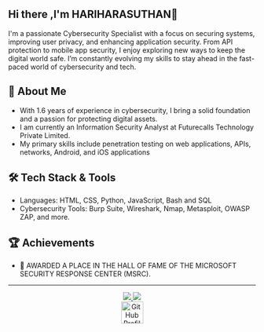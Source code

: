 ## Hi there ,I'm HARIHARASUTHAN👋 
I'm a passionate Cybersecurity Specialist with a focus on securing systems, improving user privacy, and enhancing application security. From API protection to mobile app security, I enjoy exploring new ways to keep the digital world safe. I’m constantly evolving my skills to stay ahead in the fast-paced world of cybersecurity and tech.

## 🚀 About Me
- With 1.6 years of experience in cybersecurity, I bring a solid foundation and a passion for protecting digital assets.
- I am currently an Information Security Analyst at Futurecalls Technology Private Limited.
- My primary skills include penetration testing on web applications, APIs, networks, Android, and iOS applications

## 🛠️ Tech Stack & Tools
- Languages: HTML, CSS, Python, JavaScript, Bash and SQL
- Cybersecurity Tools: Burp Suite, Wireshark, Nmap, Metasploit, OWASP ZAP, and more.
<!--
**RedEye1003/RedEye1003** is a ✨ _special_ ✨ repository because its `README.md` (this file) appears on your GitHub profile.

Here are some ideas to get you started:

- 🔭 I’m currently working on ...
- 🌱 I’m currently learning ...
- 👯 I’m looking to collaborate on ...
- 🤔 I’m looking for help with ...
- 💬 Ask me about ...
- 📫 How to reach me: ...
- 😄 Pronouns: ...
- ⚡ Fun fact: ...
-->
 ## 🏆 Achievements
 - 🌟 AWARDED A PLACE IN THE HALL OF FAME OF THE MICROSOFT SECURITY RESPONSE CENTER (MSRC).
<hr>
<p align="center">
  <a href="https://www.linkedin.com/in/harihara-suthan">
    <img src="https://skillicons.dev/icons?i=linkedin" />
  </a>
  <a href="https://www.instagram.com/_harihara_suthan_">
    <img src="https://skillicons.dev/icons?i=instagram" />
  </a>
  <a class="socialicon github" href="https://cyber.comolho.com/user/profile/hariharasuthan918/" target="_blank" rel="author" style="display: flex; justify-content: center; align-items: center;">
                <img src="https://cyber.comolho.com/static/img/logo.png" alt="GitHub Profile" width="45" height="45">
</a>
</p>
